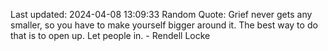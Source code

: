 Last updated: 2024-04-08 13:09:33
Random Quote: Grief never gets any smaller, so you have to make yourself bigger around it. The best way to do that is to open up. Let people in. - Rendell Locke
